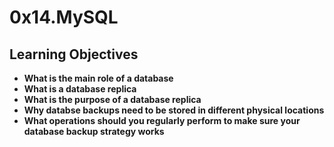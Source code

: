 # 0x14.MySQL

## Learning Objectives
* **What is the main role of a database**
* **What is a database replica**
* **What is the purpose of a database replica**
* **Why databse backups need to be stored in different physical locations**
* **What operations should you regularly perform to make sure your database backup strategy works**
